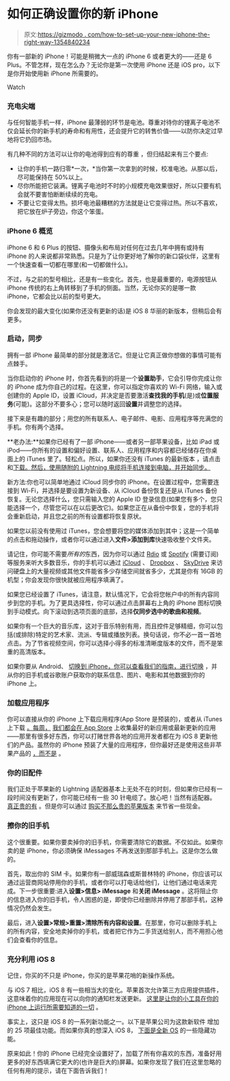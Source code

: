 # 如何正确设置你的新 iPhone

> 原文:[https://gizmodo . com/how-to-set-up-your-new-iphone-the-right-way-1354840234](https://gizmodo.com/how-to-set-up-your-new-iphone-the-right-way-1354840234)

你有一部新的 iPhone！可能是稍微大一点的 iPhone 6 或者更大的——还是 6 Plus。不管怎样，现在怎么办？无论你是第一次使用 iPhone 还是 iOS pro，以下是你开始使用新 iPhone 所需要的。

Watch

### 充电尖端

与任何智能手机一样，iPhone 最薄弱的环节是电池。尊重对待你的锂离子电池不仅会延长你的新手机的寿命和有用性，还会提升它的转售价值——以防你决定过早地将它扔回市场。

有几种不同的方法可以让你的电池得到应有的尊重 ，但归结起来有三个要点:

*   让你的手机一路归零*一次，*当你第一次拿到的时候，校准电池。从那以后，尽可能保持在 50%以上。
*   尽你所能把它装满。锂离子电池时不时的小规模充电效果很好，所以只要有机会就不要害怕断断续续的充电。
*   不要让它变得太热。损坏电池最糟糕的方法就是让它变得过热。所以不喜欢，把它放在炉子旁边，你这个笨蛋。

### iPhone 6 概览

iPhone 6 和 6 Plus 的按钮、摄像头和布局对任何在过去几年中拥有或持有 iPhone 的人来说都非常熟悉。只是为了让你更好地了解你的新口袋伙伴，这里有一个快速查看一切都在哪里(和一切都做什么)。

不过，与之前的型号相比，还是有一些变化。首先，也是最重要的，电源按钮从 iPhone 传统的右上角转移到了手机的侧面。当然，无论你买的是哪一款 iPhone，它都会比以前的型号更大。

你会发现的最大变化(如果你还没有更新的话)是 iOS 8 华丽的新版本，但稍后会有更多。

### 启动，同步

拥有一部 iPhone 最简单的部分就是激活它。但是让它真正做你想做的事情可能有点棘手。

当你启动你的 iPhone 时，你首先看到的将是一个**设置助手**，它会引导你完成让你的 iPhone 成为你自己的过程。在这里，你可以指定你喜欢的 Wi-Fi 网络，输入或创建你的 Apple ID，设置 iCloud，并决定是否要激活**查找我的手机**(是)或**位置服务**(可能)。这部分不要多心；您可以随时返回**设置**并调整您的选择。

接下来是有趣的部分；用您的所有联系人、电子邮件、电影、应用程序等充满您的手机。你有两个选择。

**老办法:**如果你已经有了一部 iPhone——或者另一部苹果设备，比如 iPad 或 iPod——你所有的设置和偏好设置、联系人、应用程序和内容都已经储存在你桌面上的 iTunes 里了。轻松点。所以，如果你还没有 iTunes 的最新版本 ，请点击和[下载。然后，使用随附的 Lightning 电缆将手机连接到电脑，并开始同步。](http://www.apple.com/itunes/download/)

新方法:你也可以简单地通过 iCloud 同步你的 iPhone。在设置过程中，您需要连接到 Wi-Fi，并选择是要设置为新设备、从 iCloud 备份恢复还是从 iTunes 备份恢复。无论您选择什么，您只需输入您的 Apple ID 登录信息(如果您有多个，您只能选择一个，尽管您可以在以后更改它)。如果您正在从备份中恢复，您的手机将会重新启动，并且您之前的所有设置都将恢复原状。

如果您以前没有使用过 iTunes，您会想要将您的媒体添加到其中；这是一个简单的点击和拖动操作，或者你可以通过进入**文件>添加到库**快速吸收整个文件夹。

请记住，你可能不需要*所有的*东西，因为你可以通过 [Rdio](http://itunes.apple.com/us/app/rdio/id335060889?mt=8) 或 [Spotify](http://itunes.apple.com/us/app/spotify/id324684580?mt=8) (需要订阅)等服务来听大多数音乐，你的手机可以通过 [iCloud](http://www.apple.com/icloud/) 、 [Dropbox](http://itunes.apple.com/us/app/dropbox/id327630330?mt=8) 、 [SkyDrive](http://itunes.apple.com/us/app/skydrive/id477537958?mt=8) 来访问硬盘上的大量视频或其他文件能省多少存储空间就省多少，尤其是你有 16GB 的机型；你会发现你很快就被应用程序填满了。

如果您已经设置了 iTunes，请注意，默认情况下，它会将您帐户中的所有内容同步到您的手机。为了更具选择性，你可以通过点击屏幕右上角的 iPhone 图标切换到手动模式。向下滚动到选项页面的底部，选择**仅同步选中的歌曲和视频**。

如果你有一个巨大的音乐库，这对于音乐特别有用，而且控件足够精细，你可以包括(或排除)特定的艺术家、流派、专辑或播放列表。换句话说，你不必一首一首地点击。为了节省视频空间，你可以选择小得多的标准清晰度版本的文件，而不是笨重的高清版本。

如果你要从 Android、 [切换到 iPhone，你可以查看我们的指南，进行切换](http://gizmodo.com/how-to-make-the-switch-from-android-to-ios-5943175) ，并从你的旧手机或谷歌账户获取你的联系信息、图片、电影和其他数据到你的 iPhone 上。

### 加载应用程序

你可以直接从你的 iPhone 上下载应用程序(App Store 是预装的)，或者从 iTunes 上下载 [。每周，](http://itunes.apple.com/us/genre/ios/id36?mt=8) [我们都会在 App Store](http://gizmodo.com/tag/apps-of-the-week) 上收集最好的新应用或最新更新的应用——那里有很多好东西，你可以打赌世界各地的应用开发者都在为 iOS 8 更新他们的产品。虽然你的 iPhone 预装了大量的应用程序，但你最好还是使用这些非苹果产品的 [，而不是](http://gizmodo.com/the-best-alternative-for-every-pre-loaded-iphone-app-5968446) 。

### 你的旧配件

我们正处于苹果新的 Lightning 适配器基本上无处不在的时刻，但如果你已经有一段时间没有更新了，你可能已经有一些 30 针电缆了。放心吧！当然有适配器。 [真正贵的有](http://gizmodo.com/f-ck-that-goddamn-iphone-adapter-costs-30-bucks-5942710) 。但是你可以通过 [购买不那么贵的苹果版本](http://gizmodo.com/how-to-save-20-bucks-on-that-stupid-iphone-5-adapter-5943843) 来节省一些现金。

### 擦你的旧手机

这个很重要。如果你要卖掉你的旧手机，你需要清除它的数据。不仅如此。如果你卖的是 iPhone，你必须确保 iMessages 不再发送到那部手机上。这是你怎么做的。

首先，取出你的 SIM 卡。如果你有一部威瑞森或斯普林特的 iPhone，你应该可以通过运营商网站停用你的手机，或者你可以打电话给他们，让他们通过电话来完成。下一步很重要:进入**设置>信息> iMessage** 和**关闭 iMessage** 。这将阻止你的信息进入你的旧手机，令人困惑的是，即使你已经删除并停用了那部手机，这种情况仍然会发生。

最后，进入**设置>常规>重置>清除所有内容和设置**。在那里，你可以删除手机上的所有内容，安全地卖掉你的手机，或者把它作为二手货送给别人，而不用担心他们会查看你的信息。

### 充分利用 iOS 8

记住，你买的不只是 iPhone，你买的是苹果花哨的新操作系统。

与 iOS 7 相比，iOS 8 有一些相当大的变化。苹果首次允许第三方应用提供插件，这意味着你的应用现在可以向你的通知栏发送更新。 [这里是让你的小工具在你的 iPhone 上运行所需要知道的一切](http://gizmodo.com/ios-8-has-widgets-heres-how-to-use-them-1636381404) 。

事实上，这只是 iOS 8 的一系列新功能之一。以下是苹果公司为这款新软件 增加的 25 项最佳功能。而如果你真的想深入 iOS 8， [下面是全新 OS](http://gizmodo.com/ios-8-the-best-hidden-features-that-apple-didnt-show-y-1586023628) 的一些隐藏功能。

原来如此！你的 iPhone 已经完全设置好了，加载了所有你喜欢的东西，准备好用更多的好东西填满它更大的(也许是巨大的)屏幕。如果你发现了我们在这里忽略的任何有用的提示，请在下面告诉我们！
